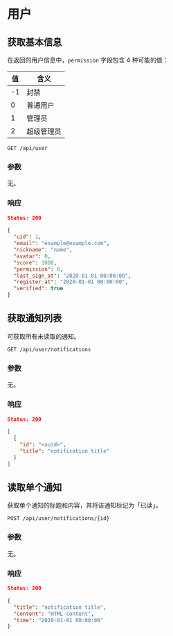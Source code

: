 # 用户

## 获取基本信息

在返回的用户信息中，`permission` 字段包含 4 种可能的值：

| 值   | 含义    |
| --- | ----- |
| -1  | 封禁    |
| 0   | 普通用户  |
| 1   | 管理员   |
| 2   | 超级管理员 |

```
GET /api/user
```

### 参数

无。

### 响应

```json
Status: 200

{
  "uid": 1,
  "email": "example@example.com",
  "nickname": "name",
  "avatar": 0,
  "score": 1000,
  "permission": 0,
  "last_sign_at": "2020-01-01 00:00:00",
  "register_at": "2020-01-01 00:00:00",
  "verified": true
}
```

## 获取通知列表

可获取所有未读取的通知。

```
GET /api/user/notifications
```

### 参数

无。

### 响应

```json
Status: 200

[
  {
    "id": "<uuid>",
    "title": "notification title"
  }
]
```

## 读取单个通知

获取单个通知的标题和内容，并将该通知标记为「已读」。

```
POST /api/user/notifications/{id}
```

### 参数

无。

### 响应

```json
Status: 200

{
  "title": "notification title",
  "content": "HTML content",
  "time": "2020-01-01 00:00:00"
}
```

